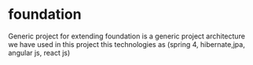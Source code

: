 # foundation
Generic project for extending
foundation is a generic project architecture 
we have used in this project this technologies as (spring 4, hibernate,jpa, angular js, react js)
